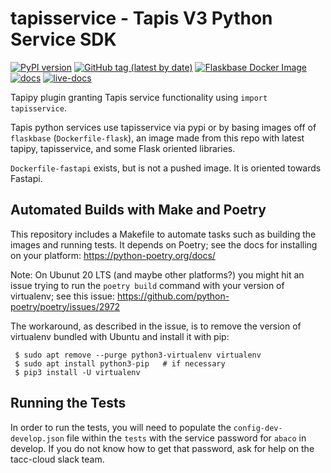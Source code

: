 # tapisservice - Tapis V3 Python Service SDK
[![PyPI version](https://img.shields.io/pypi/v/tapisservice.svg)](https://pypi.org/project/tapisservice/)
[![GitHub tag (latest by date)](https://img.shields.io/github/v/tag/tapis-project/tapipy-tapisservice?label=git%20tag&sort=semver)](https://github.com/tapis-project/tapipy-tapisservice/tags)
[![Flaskbase Docker Image](https://img.shields.io/docker/v/tapis/flaskbase?label=image&sort=semver)](https://hub.docker.com/r/tapis/flaskbase/tags)
[![docs](https://img.shields.io/badge/docs-grey)](https://tapis.readthedocs.io/en/latest/technical/pythondev.html#tapisservice-user-guide)
[![live-docs](https://img.shields.io/badge/live--docs-grey)](https://tapis-project.github.io/live-docs/)

Tapipy plugin granting Tapis service functionality using `import tapisservice`.

Tapis python services use tapisservice via pypi or by basing images off of `flaskbase` (`Dockerfile-flask`), an image made from this repo with latest tapipy, tapisservice, and some Flask oriented libraries.

`Dockerfile-fastapi` exists, but is not a pushed image. It is oriented towards Fastapi.

## Automated Builds with Make and Poetry
This repository includes a Makefile to automate tasks such as building the images and running tests.
It depends on Poetry; see the docs for installing on your platform: https://python-poetry.org/docs/

Note: On Ubunut 20 LTS (and maybe other platforms?) you might hit an issue trying to run the `poetry build` 
command with your version of virtualenv; see this issue: https://github.com/python-poetry/poetry/issues/2972

The workaround, as described in the issue, is to remove the version of virtualenv bundled with Ubuntu and install
it with pip:

```
 $ sudo apt remove --purge python3-virtualenv virtualenv
 $ sudo apt install python3-pip   # if necessary 
 $ pip3 install -U virtualenv
```

## Running the Tests

In order to run the tests, you will need to populate the `config-dev-develop.json` file within the `tests` with the service password for `abaco` in develop. If you do not know how to get that password, ask for help on the tacc-cloud slack team.

